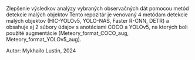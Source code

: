 Zlepšenie výsledkov analýzy vybraných observačných dát pomocou metód detekcie malých objektov
Tento repozitár je venovaný 4 metódam detekcie malých objektov (HIC-YOLOv5, YOLO-NAS, Faster R-CNN, DETR) a obsahuje aj 2 súbory údajov s anotáciami COCO a YOLOv5, na ktorých boli použité augmentácie (Meteory_format_COCO_aug, Meteory_format_YOLOv5_aug).

Autor: Mykhailo Lustin, 2024
